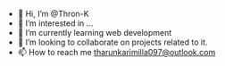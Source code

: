 - 👋 Hi, I’m @Thron-K
- 👀 I’m interested in ...
- 🌱 I’m currently learning web development
- 💞️ I’m looking to collaborate on projects related to it.
- 📫 How to reach me tharunkarimilla097@outlook.com

<!---
Thron-K/Thron-K is a ✨ special ✨ repository because its `README.md` (this file) appears on your GitHub profile.
You can click the Preview link to take a look at your changes.
--->
